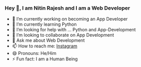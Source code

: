 ### Hey 👋, I am Nitin Rajesh and I am a Web Developer

<a href ='https://discord.gg/Y4enK3F9fW'><i class="fab fa-discord"></i></a>

- 🔭  I’m currently working on becoming an App Developer
- 🌱  I’m currently learning Python
- 🤔  I’m looking for help with ... Python and App-Development
- 👯  I’m looking to collaborate on App Development
- 💬  Ask me about Web Development
- 📫  How to reach me: [Instagram](https://instagram.com/nitinx7)
- 😄  Pronouns: He/Him
- ⚡  Fun fact: I am a Human Being
